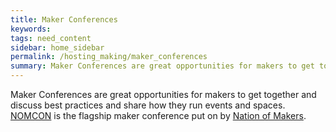 ```yaml
---
title: Maker Conferences
keywords: 
tags: need_content
sidebar: home_sidebar
permalink: /hosting_making/maker_conferences
summary: Maker Conferences are great opportunities for makers to get together and discuss best practices and share how they run events and spaces.
---
```


Maker Conferences are great opportunities for makers to get together and discuss best practices and share how they run events and spaces. [NOMCON](https://www.nomcon.org/) is the flagship maker conference put on by [Nation of Makers](https://www.nationofmakers.us/).

